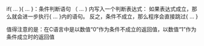if( ... ){ ... }：条件判断语句
（ ... ) 内写入一个判断表达式：
	如果表达式成立，那么就会进一步执行{ ... }内的语句。
	反之，条件不成立，那么程序会直接跳过{ ... }
	
值得注意的是：在C语言中是以数值“0”作为条件不成立的返回值，以数值“1”作为条件成立时的返回值
